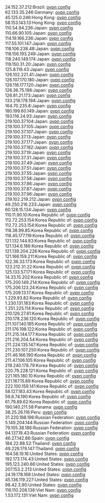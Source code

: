 24.152.37.212:Brazil: [ovpn config](vpn/24_152_37_212.ovpn)  
62.133.35.246:Germany: [ovpn config](vpn/62_133_35_246.ovpn)  
45.125.0.246:Hong Kong: [ovpn config](vpn/45_125_0_246.ovpn)  
58.153.143.13:Hong Kong: [ovpn config](vpn/58_153_143_13.ovpn)  
110.54.94.236:Japan: [ovpn config](vpn/110_54_94_236.ovpn)  
110.66.90.105:Japan: [ovpn config](vpn/110_66_90_105.ovpn)  
114.19.166.236:Japan: [ovpn config](vpn/114_19_166_236.ovpn)  
117.55.101.147:Japan: [ovpn config](vpn/117_55_101_147.ovpn)  
118.106.238.48:Japan: [ovpn config](vpn/118_106_238_48.ovpn)  
118.156.193.249:Japan: [ovpn config](vpn/118_156_193_249.ovpn)  
118.240.149.174:Japan: [ovpn config](vpn/118_240_149_174.ovpn)  
119.150.31.20:Japan: [ovpn config](vpn/119_150_31_20.ovpn)  
125.8.119.43:Japan: [ovpn config](vpn/125_8_119_43.ovpn)  
126.102.221.41:Japan: [ovpn config](vpn/126_102_221_41.ovpn)  
126.107.170.180:Japan: [ovpn config](vpn/126_107_170_180.ovpn)  
126.116.177.120:Japan: [ovpn config](vpn/126_116_177_120.ovpn)  
126.36.75.198:Japan: [ovpn config](vpn/126_36_75_198.ovpn)  
126.81.21.173:Japan: [ovpn config](vpn/126_81_21_173.ovpn)  
133.218.178.194:Japan: [ovpn config](vpn/133_218_178_194.ovpn)  
164.70.235.8:Japan: [ovpn config](vpn/164_70_235_8.ovpn)  
180.199.60.149:Japan: [ovpn config](vpn/180_199_60_149.ovpn)  
193.116.24.93:Japan: [ovpn config](vpn/193_116_24_93.ovpn)  
219.100.37.104:Japan: [ovpn config](vpn/219_100_37_104.ovpn)  
219.100.37.105:Japan: [ovpn config](vpn/219_100_37_105.ovpn)  
219.100.37.107:Japan: [ovpn config](vpn/219_100_37_107.ovpn)  
219.100.37.13:Japan: [ovpn config](vpn/219_100_37_13.ovpn)  
219.100.37.177:Japan: [ovpn config](vpn/219_100_37_177.ovpn)  
219.100.37.182:Japan: [ovpn config](vpn/219_100_37_182.ovpn)  
219.100.37.19:Japan: [ovpn config](vpn/219_100_37_19.ovpn)  
219.100.37.31:Japan: [ovpn config](vpn/219_100_37_31.ovpn)  
219.100.37.49:Japan: [ovpn config](vpn/219_100_37_49.ovpn)  
219.100.37.51:Japan: [ovpn config](vpn/219_100_37_51.ovpn)  
219.100.37.55:Japan: [ovpn config](vpn/219_100_37_55.ovpn)  
219.100.37.58:Japan: [ovpn config](vpn/219_100_37_58.ovpn)  
219.100.37.86:Japan: [ovpn config](vpn/219_100_37_86.ovpn)  
219.100.37.87:Japan: [ovpn config](vpn/219_100_37_87.ovpn)  
219.100.37.96:Japan: [ovpn config](vpn/219_100_37_96.ovpn)  
219.102.219.212:Japan: [ovpn config](vpn/219_102_219_212.ovpn)  
49.250.216.233:Japan: [ovpn config](vpn/49_250_216_233.ovpn)  
60.128.15.134:Japan: [ovpn config](vpn/60_128_15_134.ovpn)  
110.11.90.10:Korea Republic of: [ovpn config](vpn/110_11_90_10.ovpn)  
112.72.253.154:Korea Republic of: [ovpn config](vpn/112_72_253_154.ovpn)  
112.72.253.154:Korea Republic of: [ovpn config](vpn/112_72_253_154.ovpn)  
118.38.99.85:Korea Republic of: [ovpn config](vpn/118_38_99_85.ovpn)  
118.45.177.119:Korea Republic of: [ovpn config](vpn/118_45_177_119.ovpn)  
121.132.144.83:Korea Republic of: [ovpn config](vpn/121_132_144_83.ovpn)  
121.134.6.186:Korea Republic of: [ovpn config](vpn/121_134_6_186.ovpn)  
121.139.204.226:Korea Republic of: [ovpn config](vpn/121_139_204_226.ovpn)  
121.166.159.211:Korea Republic of: [ovpn config](vpn/121_166_159_211.ovpn)  
122.36.33.173:Korea Republic of: [ovpn config](vpn/122_36_33_173.ovpn)  
123.212.31.22:Korea Republic of: [ovpn config](vpn/123_212_31_22.ovpn)  
125.133.57.171:Korea Republic of: [ovpn config](vpn/125_133_57_171.ovpn)  
14.33.15.202:Korea Republic of: [ovpn config](vpn/14_33_15_202.ovpn)  
175.200.149.214:Korea Republic of: [ovpn config](vpn/175_200_149_214.ovpn)  
175.206.123.24:Korea Republic of: [ovpn config](vpn/175_206_123_24.ovpn)  
175.209.13.17:Korea Republic of: [ovpn config](vpn/175_209_13_17.ovpn)  
1.229.93.82:Korea Republic of: [ovpn config](vpn/1_229_93_82.ovpn)  
1.230.131.183:Korea Republic of: [ovpn config](vpn/1_230_131_183.ovpn)  
1.251.225.114:Korea Republic of: [ovpn config](vpn/1_251_225_114.ovpn)  
210.126.27.61:Korea Republic of: [ovpn config](vpn/210_126_27_61.ovpn)  
210.178.236.120:Korea Republic of: [ovpn config](vpn/210_178_236_120.ovpn)  
211.107.140.185:Korea Republic of: [ovpn config](vpn/211_107_140_185.ovpn)  
211.176.198.122:Korea Republic of: [ovpn config](vpn/211_176_198_122.ovpn)  
211.215.144.177:Korea Republic of: [ovpn config](vpn/211_215_144_177.ovpn)  
211.216.204.54:Korea Republic of: [ovpn config](vpn/211_216_204_54.ovpn)  
211.224.135.147:Korea Republic of: [ovpn config](vpn/211_224_135_147.ovpn)  
211.230.107.250:Korea Republic of: [ovpn config](vpn/211_230_107_250.ovpn)  
211.46.166.190:Korea Republic of: [ovpn config](vpn/211_46_166_190.ovpn)  
211.47.106.105:Korea Republic of: [ovpn config](vpn/211_47_106_105.ovpn)  
219.240.178.79:Korea Republic of: [ovpn config](vpn/219_240_178_79.ovpn)  
220.79.228.121:Korea Republic of: [ovpn config](vpn/220_79_228_121.ovpn)  
221.165.180.10:Korea Republic of: [ovpn config](vpn/221_165_180_10.ovpn)  
221.167.15.89:Korea Republic of: [ovpn config](vpn/221_167_15_89.ovpn)  
222.100.159.141:Korea Republic of: [ovpn config](vpn/222_100_159_141.ovpn)  
58.127.183.43:Korea Republic of: [ovpn config](vpn/58_127_183_43.ovpn)  
59.8.74.190:Korea Republic of: [ovpn config](vpn/59_8_74_190.ovpn)  
61.79.89.62:Korea Republic of: [ovpn config](vpn/61_79_89_62.ovpn)  
190.140.211.58:Panama: [ovpn config](vpn/190_140_211_58.ovpn)  
38.25.26.116:Peru: [ovpn config](vpn/38_25_26_116.ovpn)  
31.220.188.196:Russian Federation: [ovpn config](vpn/31_220_188_196.ovpn)  
5.149.204.144:Russian Federation: [ovpn config](vpn/5_149_204_144.ovpn)  
79.105.38.186:Russian Federation: [ovpn config](vpn/79_105_38_186.ovpn)  
94.137.19.43:Russian Federation: [ovpn config](vpn/94_137_19_43.ovpn)  
46.27.142.86:Spain: [ovpn config](vpn/46_27_142_86.ovpn)  
184.22.88.52:Thailand: [ovpn config](vpn/184_22_88_52.ovpn)  
49.228.179.147:Thailand: [ovpn config](vpn/49_228_179_147.ovpn)  
164.58.19.16:United States: [ovpn config](vpn/164_58_19_16.ovpn)  
192.173.174.43:United States: [ovpn config](vpn/192_173_174_43.ovpn)  
195.123.240.66:United States: [ovpn config](vpn/195_123_240_66.ovpn)  
207.153.2.213:United States: [ovpn config](vpn/207_153_2_213.ovpn)  
24.19.178.168:United States: [ovpn config](vpn/24_19_178_168.ovpn)  
45.136.119.227:United States: [ovpn config](vpn/45_136_119_227.ovpn)  
98.42.3.90:United States: [ovpn config](vpn/98_42_3_90.ovpn)  
116.110.208.138:Viet Nam: [ovpn config](vpn/116_110_208_138.ovpn)  
1.53.172.131:Viet Nam: [ovpn config](vpn/1_53_172_131.ovpn)  
